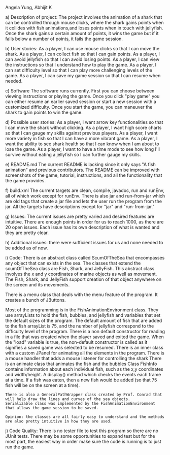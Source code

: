 Angela Yung, Abhijit K

a) Description of project: 
   The project involves the animation of a shark that can be controlled through mouse clicks, where the shark gains points when it collides with fish animations,and loses points when in touch with jellyfish. Once the shark gains a certain amount of points, it wins the game but if it falls below a number of points, it fails the game session.

b) User stories:
   As a player, I can use mouse clicks so that I can move the shark.
   As a player, I can collect fish so that I can gain points.
   As a player, I can avoid jellyfish so that I can avoid losing points.
   As a player, I can view the instructions so that I understand how to play the game.
   As a player, I can set difficulty level so that I can play more challenging levels of the game.
   As a player, I can save my game session so that I can resume when needed.

c) Software The software runs currently. First you can choose between viewing instructions or playing the game. Once you click "play game" you can either resume an earlier saved session or start a new session with a customized difficulty. Once you start the game, you can maneuver the shark to gain points to win the game.

d) Possible user stories:
   As a player, I want arrow key functionalities so that I can move the shark without clicking.
   As a player, I want high score charts so that I can gauge my skills against previous players.
   As a player, I want more variety in fish so that I can have a more vibrant game.
   As a player, I want the ability to see shark health so that I can know when I am about to lose the game.
   As a player, I want to have a time mode to see how long I'll survive without eating a jellyfish so I can further gauge my skills.

e) README.md
   The current README is lacking since it only says "A fish animation" and previous contributors. The README can be improved with screenshots of the game, tutorial, instructions, and all the functionality that the game provides.

f) build.xml
   The current targets are clean, compile, javadoc, run and runEnv, all of which work except for runEnv. There is also jar and run-from-jar which are old tags that create a jar file and lets the user run the program from the jar. All the targets have descriptions except for "jar" and "run-from-jar."

g) Issues:
   The current issues are pretty varied and desired features are intuitive. There are enough points in order for us to reach 1000, as there are 20 open issues. Each issue has its own description of what is wanted and they are pretty clear.

h) Additional issues:
   there were sufficient issues for us and none needed to be added as of now.

i) Code:
   There is an abstract class called ScumOfTheSea that encompasses any object that can exists in the sea. The classes that extend the scumOfTheSea class are Fish, Shark, and JellyFish. This abstract class involves the x and y coordinates of marine objects as well as movement. The Fish, Shark, and JellyFish support creation of that object anywhere on the screen and its movements.

   There is a menu class that deals with the menu feature of the program. It creates a bunch of JButtons.

   Most of the programming is in the FishAnimationEnvironment class.
   	They use arrayLists to hold the fish, bubbles, and jellyfish and variables that set the default sizes of the program. The default amount of fish that are added to the fish arrayList is 75, and the number of jellyfish correspond to the difficulty level of the program.
	There is a non default constructor for reading in a file that was created when the player saved and exited the game. When the "load" variable is true, the non-default constructor is called as it signifies a saved game was selected to be resumed.
	There is an inner class with a custom JPanel for animating all the elements in the program.
	There is a mouse handler that adds a mouse listener for controlling the shark
	There is an animate class that animates the fish and the bubbles
	Class FishInfo contains information about each individual fish, such as the x,y coordinates and width/height.
	A display() method which checks the events each frame at a time. If a fish was eaten, then a new fish would be added (so that 75 fish will be on the screen at a time).

    There is also a GeneralPathWrapper class created by Prof. Conrad that will help draw the lines and curves of the sea objects.
    Serializable class was implemented by the FishAnimationEnvironment that allows the game session to be saved.

    Opinion: the classes are all fairly easy to understand and the methods are also pretty intuitive in how they are used.

j) Code Quality:
   There is no tester file to test this program so there are no JUnit tests. There may be some opportunities to expand test but for the most part, the easiest way in order make sure the code is running is to just run the game.